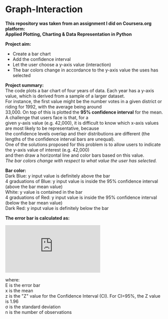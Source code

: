 # Graph-Interaction
  
**This repository was taken from an assignment I did on Coursera.org platform:  
Applied Plotting, Charting & Data Representation in Python**  

**Project aim:**
* Create a bar chart
* Add the confidence interval
* Let the user choose a y-axis value (interaction)
* The bar colors change in accordance to the y-axis value the uses has selected  
  
**Project summary:**  
The code plots a bar chart of four years of data. Each year has a y-axis value, which is derived from a sample of a larger dataset.  
For instance, the first value might be the number votes in a given district or riding for 1992, with the average being around  
33,000. On top of this is plotted the **95% confidence interval** for the mean. A challenge that users face is that, for a  
given y-axis value (e.g. 42,000), it is difficult to know which x-axis values are most likely to be representative, because  
the confidence levels overlap and their distributions are different (the lengths of the confidence interval bars are unequal).  
One of the solutions proposed for this problem is to allow users to indicate the y-axis value of interest (e.g. 42,000)  
and then draw a horizontal line and color bars based on this value.  
*The bar colors change with respect to what value the user has selected.*  
  
**Bar color:**  
Dark Blue: y input value is definitely above the bar  
4 graduations of Blue: y input value is inside the 95% confidence interval (above the bar mean value)  
White: y value is contained in the bar  
4 graduations of Red: y input value is inside the 95% confidence interval (below the bar mean value)  
Dark Red: y input value is definitely below the bar 
  
**The error bar is calculated as:**  
   
![equation](http://latex.codecogs.com/gif.latex?E%20%3D%20%5Cbar%7Bx%7D%20%5Cpm%20z%20%5Cast%20%5Cfrac%7B%5Csigma%20%7D%7B%5Csqrt%7Bn%7D%7D)

where:  
E is the error bar  
x is the mean  
z is the "Z" value for the Confidence Interval (CI). For CI=95%, the Z value is 1.96  
&sigma; is the standard deviation  
n is the number of observations  
